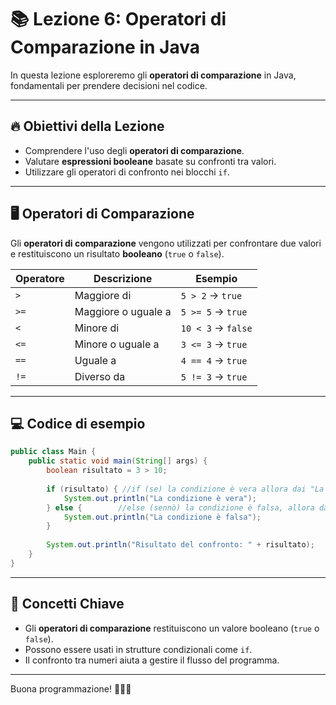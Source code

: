 # 📚 Lezione 6: Operatori di Comparazione in Java

In questa lezione esploreremo gli **operatori di comparazione** in Java, fondamentali per prendere decisioni nel codice.

---

## 🔥 Obiettivi della Lezione

- Comprendere l'uso degli **operatori di comparazione**.
- Valutare **espressioni booleane** basate su confronti tra valori.
- Utilizzare gli operatori di confronto nei blocchi `if`.

---

## 🖥️ Operatori di Comparazione

Gli **operatori di comparazione** vengono utilizzati per confrontare due valori e restituiscono un risultato **booleano** (`true` o `false`).

| Operatore | Descrizione                | Esempio           |
|-----------|----------------------------|-------------------|
| `>`       | Maggiore di                | `5 > 2` → `true`  |
| `>=`      | Maggiore o uguale a        | `5 >= 5` → `true` |
| `<`       | Minore di                  | `10 < 3` → `false`|
| `<=`      | Minore o uguale a          | `3 <= 3` → `true` |
| `==`      | Uguale a                   | `4 == 4` → `true` |
| `!=`      | Diverso da                 | `5 != 3` → `true` |

---

## 💻 Codice di esempio

```java
public class Main {
    public static void main(String[] args) {
        boolean risultato = 3 > 10;
        
        if (risultato) { //if (se) la condizione è vera allora dai "La condizione è vera"
            System.out.println("La condizione è vera");
        } else {        //else (sennò) la condizione è falsa, allora dai "La condizione è falsa"
            System.out.println("La condizione è falsa");
        }
        
        System.out.println("Risultato del confronto: " + risultato);
    }
}
```

---

## 📌 Concetti Chiave

- Gli **operatori di comparazione** restituiscono un valore booleano (`true` o `false`).
- Possono essere usati in strutture condizionali come `if`.
- Il confronto tra numeri aiuta a gestire il flusso del programma.

---

Buona programmazione! 👨‍💻✨

